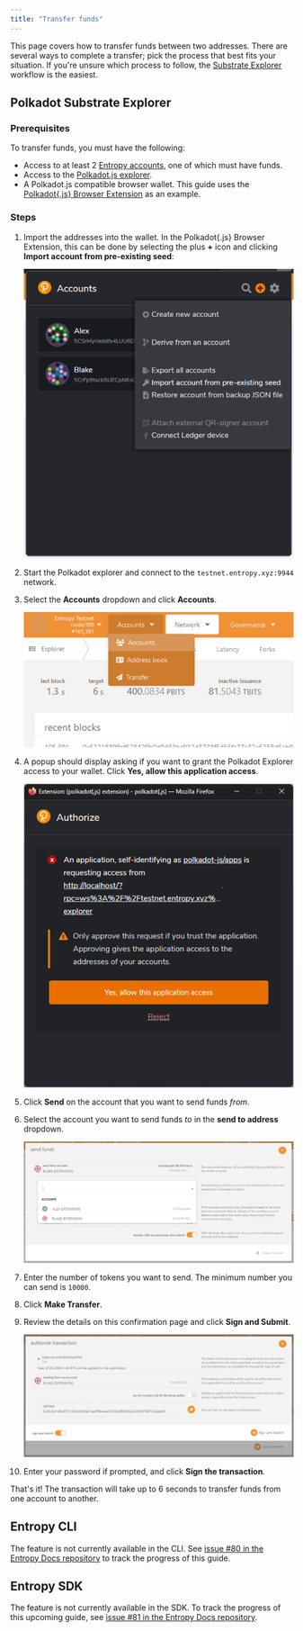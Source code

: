 ```yaml
---
title: "Transfer funds"
---
```


This page covers how to transfer funds between two addresses. There are several ways to complete a transfer; pick the process that best fits your situation. If you're unsure which process to follow, the [Substrate Explorer](#substrate-explorer) workflow is the easiest.

## Polkadot Substrate Explorer

### Prerequisites

To transfer funds, you must have the following:

- Access to at least 2 [Entropy accounts](./manage-accounts), one of which must have funds.
- Access to the [Polkadot.js explorer](./use-the-explorer).
- A Polkadot.js compatible browser wallet. This guide uses the [Polkadot\{.js\} Browser Extension](https://polkadot.js.org/extension/) as an example.

### Steps

1. Import the addresses into the wallet. In the Polkadot\{.js\} Browser Extension, this can be done by selecting the plus **+** icon and clicking **Import account from pre-existing seed**:

    ![](./images/transfer-funds-import-accounts.png)

1. Start the Polkadot explorer and connect to the `testnet.entropy.xyz:9944` network.
1. Select the **Accounts** dropdown and click **Accounts**.

    ![](./images/transfer-funds-accounts-dropdown.png)

1. A popup should display asking if you want to grant the Polkadot Explorer access to your wallet. Click **Yes, allow this application access**.

    ![](./images/transfer-funds-authorize-application.png)

1. Click **Send** on the account that you want to send funds _from_.
1. Select the account you want to send funds _to_ in the **send to address** dropdown.

    ![](./images/transfer-funds-select-to-address.png)

1. Enter the number of tokens you want to send. The minimum number you can send is `10000`.
1. Click **Make Transfer**.
1. Review the details on this confirmation page and click **Sign and Submit**.

    ![](./images/transfer-funds-authorize-transaction.png)

1. Enter your password if prompted, and click **Sign the transaction**.

That's it! The transaction will take up to 6 seconds to transfer funds from one account to another.

## Entropy CLI

The feature is not currently available in the CLI. See [issue #80 in the Entropy Docs repository](https://github.com/entropyxyz/entropy-docs/issues/80) to track the progress of this guide.

## Entropy SDK

The feature is not currently available in the SDK. To track the progress of this upcoming guide, see [issue #81 in the Entropy Docs repository](https://github.com/entropyxyz/entropy-docs/issues/81).
